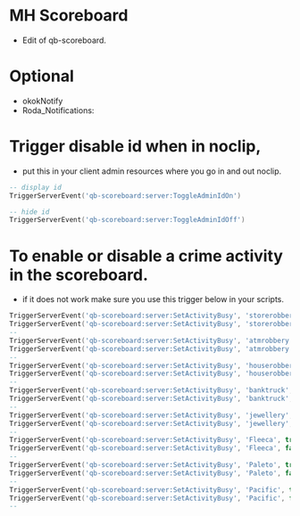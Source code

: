 # MH Scoreboard
- Edit of qb-scoreboard.


# Optional
- okokNotify
- Roda_Notifications:


# Trigger disable id when in noclip, 
- put this in your client admin resources where you go in and out noclip.
```lua
-- display id
TriggerServerEvent('qb-scoreboard:server:ToggleAdminIdOn')

-- hide id
TriggerServerEvent('qb-scoreboard:server:ToggleAdminIdOff')
```

# To enable or disable a crime activity in the scoreboard.
- if it does not work make sure you use this trigger below in your scripts.
```lua
TriggerServerEvent('qb-scoreboard:server:SetActivityBusy', 'storerobbery', true)  -- enable
TriggerServerEvent('qb-scoreboard:server:SetActivityBusy', 'storerobbery', false) -- disable
--
TriggerServerEvent('qb-scoreboard:server:SetActivityBusy', 'atmrobbery', true)    -- enable
TriggerServerEvent('qb-scoreboard:server:SetActivityBusy', 'atmrobbery', false)   -- disable
--
TriggerServerEvent('qb-scoreboard:server:SetActivityBusy', 'houserobbery', true)  -- enable
TriggerServerEvent('qb-scoreboard:server:SetActivityBusy', 'houserobbery', false) -- disable
--
TriggerServerEvent('qb-scoreboard:server:SetActivityBusy', 'banktruck', true)     -- enable
TriggerServerEvent('qb-scoreboard:server:SetActivityBusy', 'banktruck', false)    -- disable
--
TriggerServerEvent('qb-scoreboard:server:SetActivityBusy', 'jewellery', true)     -- enable
TriggerServerEvent('qb-scoreboard:server:SetActivityBusy', 'jewellery', false)    -- disable
--
TriggerServerEvent('qb-scoreboard:server:SetActivityBusy', 'Fleeca', true)        -- enable
TriggerServerEvent('qb-scoreboard:server:SetActivityBusy', 'Fleeca', false)       -- disable
--
TriggerServerEvent('qb-scoreboard:server:SetActivityBusy', 'Paleto', true)        -- enable
TriggerServerEvent('qb-scoreboard:server:SetActivityBusy', 'Paleto', false)       -- disable
--
TriggerServerEvent('qb-scoreboard:server:SetActivityBusy', 'Pacific', true)       -- enable
TriggerServerEvent('qb-scoreboard:server:SetActivityBusy', 'Pacific', false)      -- disable
--
```